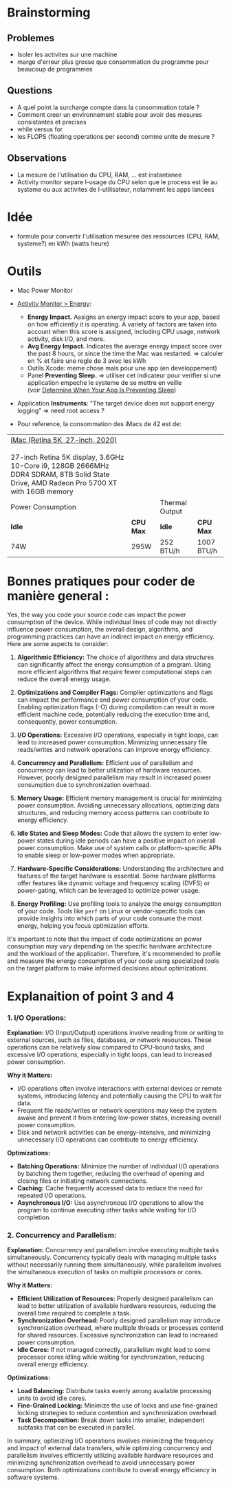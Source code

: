 # Brainstorming

## Problemes
- Isoler les activites sur une machine
- marge d'erreur plus grosse que consommation du programme pour beaucoup de programmes

## Questions
- A quel point la surcharge compte dans la consommation totale ?
- Comment creer un environnement stable pour avoir des mesures consistantes et precises
- while versus for
- les FLOPS (floating operations per second) comme unite de mesure ?


## Observations
- La mesure de l'utilisation du CPU, RAM, ... est instantanee
- Activity monitor separe l-usage du CPU selon que le process est lie au systeme ou aux activites de l-utilisateur, notamment les apps lancees

# Idée
- formule pour convertir l'utilisation mesuree des ressources (CPU, RAM, systeme?) en kWh (watts heure)

# Outils
- Mac Power Monitor

- [Activity Monitor > Energy](https://developer.apple.com/library/archive/documentation/Performance/Conceptual/power_efficiency_guidelines_osx/MonitoringEnergyUsage.html):
	- **Energy Impact.** Assigns an energy impact score to your app, based on how efficiently it is operating. A variety of factors are taken into account when this score is assigned, including CPU usage, network activity, disk I/O, and more.
	- **Avg Energy Impact.** Indicates the average energy impact score over the past 8 hours, or since the time the Mac was restarted.
			=> calculer en % et faire une regle de 3 avec les kWh
	- Outils Xcode: meme chose mais pour une app (en developpement)
	- Panel **Preventing Sleep.** => utiliser cet indicateur pour verifier si une application empeche le systeme de se mettre en veille (voir [Determine When Your App Is Preventing Sleep](https://developer.apple.com/library/archive/documentation/Performance/Conceptual/power_efficiency_guidelines_osx/PrioritizeWorkAtTheAppLevel.html#//apple_ref/doc/uid/TP40013929-CH36-SW7))

- Application **Instruments**: "The target device does not support energy logging" => need root access ? 

- Pour reference, la consommation des iMacs de 42 est de:

|   |   |   |   |
|---|---|---|---|
|[iMac (Retina 5K, 27-inch, 2020)](https://support.apple.com/en-us/109513)<br><br>27-inch Retina 5K display, 3.6GHz 10-Core i9, 128GB 2666MHz DDR4 SDRAM, 8TB Solid State Drive, AMD Radeon Pro 5700 XT with 16GB memory |   |   |   |
|Power Consumption|   |Thermal Output|   |
|**Idle**|**CPU Max**|**Idle**|**CPU Max**|
|74W|295W|252 BTU/h|1007 BTU/h|


# Bonnes pratiques pour coder de manière general :

Yes, the way you code your source code can impact the power consumption of the device. While individual lines of code may not directly influence power consumption, the overall design, algorithms, and programming practices can have an indirect impact on energy efficiency. Here are some aspects to consider:

1. **Algorithmic Efficiency:** The choice of algorithms and data structures can significantly affect the energy consumption of a program. Using more efficient algorithms that require fewer computational steps can reduce the overall energy usage.
    
2. **Optimizations and Compiler Flags:** Compiler optimizations and flags can impact the performance and power consumption of your code. Enabling optimization flags (-O) during compilation can result in more efficient machine code, potentially reducing the execution time and, consequently, power consumption.
    
3. **I/O Operations:** Excessive I/O operations, especially in tight loops, can lead to increased power consumption. Minimizing unnecessary file reads/writes and network operations can improve energy efficiency.
    
4. **Concurrency and Parallelism:** Efficient use of parallelism and concurrency can lead to better utilization of hardware resources. However, poorly designed parallelism may result in increased power consumption due to synchronization overhead.
    
5. **Memory Usage:** Efficient memory management is crucial for minimizing power consumption. Avoiding unnecessary allocations, optimizing data structures, and reducing memory access patterns can contribute to energy efficiency.
    
6. **Idle States and Sleep Modes:** Code that allows the system to enter low-power states during idle periods can have a positive impact on overall power consumption. Make use of system calls or platform-specific APIs to enable sleep or low-power modes when appropriate.
    
7. **Hardware-Specific Considerations:** Understanding the architecture and features of the target hardware is essential. Some hardware platforms offer features like dynamic voltage and frequency scaling (DVFS) or power-gating, which can be leveraged to optimize power usage.
    
8. **Energy Profiling:** Use profiling tools to analyze the energy consumption of your code. Tools like `perf` on Linux or vendor-specific tools can provide insights into which parts of your code consume the most energy, helping you focus optimization efforts.
    

It's important to note that the impact of code optimizations on power consumption may vary depending on the specific hardware architecture and the workload of the application. Therefore, it's recommended to profile and measure the energy consumption of your code using specialized tools on the target platform to make informed decisions about optimizations.

# Explanaition of point 3 and 4

### 1. I/O Operations:

**Explanation:** I/O (Input/Output) operations involve reading from or writing to external sources, such as files, databases, or network resources. These operations can be relatively slow compared to CPU-bound tasks, and excessive I/O operations, especially in tight loops, can lead to increased power consumption.

**Why it Matters:**

- I/O operations often involve interactions with external devices or remote systems, introducing latency and potentially causing the CPU to wait for data.
- Frequent file reads/writes or network operations may keep the system awake and prevent it from entering low-power states, increasing overall power consumption.
- Disk and network activities can be energy-intensive, and minimizing unnecessary I/O operations can contribute to energy efficiency.

**Optimizations:**

- **Batching Operations:** Minimize the number of individual I/O operations by batching them together, reducing the overhead of opening and closing files or initiating network connections.
- **Caching:** Cache frequently accessed data to reduce the need for repeated I/O operations.
- **Asynchronous I/O:** Use asynchronous I/O operations to allow the program to continue executing other tasks while waiting for I/O completion.

### 2. Concurrency and Parallelism:

**Explanation:** Concurrency and parallelism involve executing multiple tasks simultaneously. Concurrency typically deals with managing multiple tasks without necessarily running them simultaneously, while parallelism involves the simultaneous execution of tasks on multiple processors or cores.

**Why it Matters:**

- **Efficient Utilization of Resources:** Properly designed parallelism can lead to better utilization of available hardware resources, reducing the overall time required to complete a task.
- **Synchronization Overhead:** Poorly designed parallelism may introduce synchronization overhead, where multiple threads or processes contend for shared resources. Excessive synchronization can lead to increased power consumption.
- **Idle Cores:** If not managed correctly, parallelism might lead to some processor cores idling while waiting for synchronization, reducing overall energy efficiency.

**Optimizations:**

- **Load Balancing:** Distribute tasks evenly among available processing units to avoid idle cores.
- **Fine-Grained Locking:** Minimize the use of locks and use fine-grained locking strategies to reduce contention and synchronization overhead.
- **Task Decomposition:** Break down tasks into smaller, independent subtasks that can be executed in parallel.

In summary, optimizing I/O operations involves minimizing the frequency and impact of external data transfers, while optimizing concurrency and parallelism involves efficiently utilizing available hardware resources and minimizing synchronization overhead to avoid unnecessary power consumption. Both optimizations contribute to overall energy efficiency in software systems.
